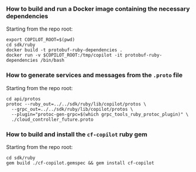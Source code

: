 ### How to build and run a Docker image containing the necessary dependencies

Starting from the repo root:
```
export COPILOT_ROOT=$(pwd)
cd sdk/ruby
docker build -t protobuf-ruby-dependencies .
docker run -v $COPILOT_ROOT:/tmp/copilot -it protobuf-ruby-dependencies /bin/bash
```

### How to generate services and messages from the `.proto` file

Starting from the repo root:
```
cd api/protos
protoc --ruby_out=../../sdk/ruby/lib/copilot/protos \
  --grpc_out=../../sdk/ruby/lib/copilot/protos \
  --plugin="protoc-gen-grpc=$(which grpc_tools_ruby_protoc_plugin)" \
  ./cloud_controller_future.proto
```

### How to build and install the `cf-copilot` ruby gem

Starting from the repo root:
```
cd sdk/ruby
gem build ./cf-copilot.gemspec && gem install cf-copilot
```
